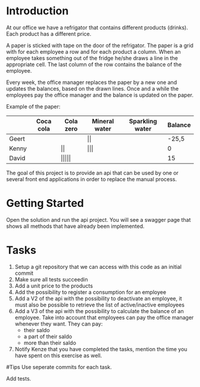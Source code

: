 # Introduction 
At our office we have a refrigator that contains different products (drinks). Each product has a different price.

A paper is sticked with tape on the door of the refrigator. The paper is a grid with for each employee a row
and for each product a column. When an employee takes something out of the fridge he/she draws a line in the appropriate cell.
The last column of the row contains the balance of the employee.

Every week, the office manager replaces the paper by a new one and updates the balances, based on the drawn lines.
Once and a while the employees pay the office manager and the balance is updated on the paper.

Example of the paper:

|   | Coca cola  | Cola zero  | Mineral water  | Sparkling water  | Balance |
|---|---|---|---|---| --- |
| Geert  |    |   | &#124;&#124;  |   | -25,5 |
| Kenny  |   | &#124;&#124;   | &#124;&#124;&#124;  |   | 0 |
| David  |   | &#124;&#124;&#124;&#124;&#124;  |   |   | 15 |

The goal of this project is to provide an api that can be used by one or several front end applications in order to replace the manual process.

# Getting Started
Open the solution and run the api project. You will see a swagger page that shows all methods that have already been implemented.

# Tasks
1. Setup a git repository that we can access with this code as an initial commit
2. Make sure all tests succeedin
3. Add a unit price to the products
4. Add the possibility to register a consumption for an employee
5. Add a V2 of the api with the possibility to deactivate an employee, it must also be possible to retrieve the list of active/inactive employees
6. Add a V3 of the api with the possibility to calculate the balance of an employee. Take into account that employees can pay the office manager whenever they want. They can pay:
    - their saldo 
    - a part of their saldo 
    - more than their saldo
7. Notify Kenze that you have completed the tasks, mention the time you have spent on this exercise as well.

#Tips
Use seperate commits for each task.

Add tests.
